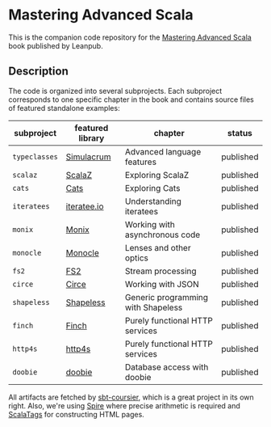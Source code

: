 # Mastering Advanced Scala

This is the companion code repository for the [Mastering Advanced Scala](https://leanpub.com/mastering-advanced-scala) book published by Leanpub.

## Description

The code is organized into several subprojects. Each subproject corresponds to one specific chapter in the book and contains source files of featured standalone examples:

|subproject|featured library|chapter|status|
|--------|-------------|------|------|
|`typeclasses`|[Simulacrum](https://github.com/mpilquist/simulacrum)|Advanced language features|published|
|`scalaz`|[ScalaZ](https://github.com/scalaz/scalaz)|Exploring ScalaZ|published|
|`cats`|[Cats](https://github.com/typelevel/cats)|Exploring Cats|published|
|`iteratees`|[iteratee.io](https://github.com/travisbrown/iteratee)|Understanding iteratees|published|
|`monix`|[Monix](https://github.com/monixio/monix)|Working with asynchronous code|published|
|`monocle`|[Monocle](https://github.com/julien-truffaut/Monocle/)|Lenses and other optics|published|
|`fs2`|[FS2](https://github.com/functional-streams-for-scala/fs2)|Stream processing|published|
|`circe`|[Circe](https://github.com/travisbrown/circe)|Working with JSON|published|
|`shapeless`|[Shapeless](https://github.com/milessabin/shapeless)|Generic programming with Shapeless|published|
|`finch`|[Finch](https://github.com/finagle/finch)|Purely functional HTTP services|published|
|`http4s`|[http4s](https://github.com/http4s/http4s)|Purely functional HTTP services|published|
|`doobie`|[doobie](https://github.com/tpolecat/doobie)|Database access with doobie|published|

All artifacts are fetched by [sbt-coursier](https://github.com/alexarchambault/coursier), which is a great project in its own right. Also, we're using [Spire](https://github.com/non/spire) where precise arithmetic is required and [ScalaTags](https://github.com/lihaoyi/scalatags) for constructing HTML pages.
